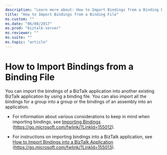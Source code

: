 ```yaml
---
description: "Learn more about: How to Import Bindings from a Binding File"
title: "How to Import Bindings from a Binding File"
ms.custom: ""
ms.date: "06/08/2017"
ms.prod: "biztalk-server"
ms.reviewer: ""
ms.suite: ""
ms.topic: "article"
---
```

# How to Import Bindings from a Binding File
You can import the bindings of a BizTalk application into another existing BizTalk application by using a binding file. You can also import all the bindings for a group into a group or the bindings of an assembly into an application.

-   For information about various considerations to keep in mind when importing bindings, see [Importing Bindings](../core/importing-bindings2.md) (https://go.microsoft.com/fwlink/?LinkId=155012).

-   For instructions on importing bindings into a BizTalk application, see [How to Import Bindings into a BizTalk Application](../core/how-to-import-bindings-into-a-biztalk-application.md) (https://go.microsoft.com/fwlink/?LinkId=155013).